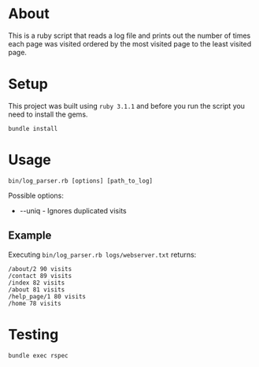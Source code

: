 # About
This is a ruby script that reads a log file and prints out the number of times each page was visited ordered by the most visited page to the least visited page.

# Setup
This project was built using `ruby 3.1.1` and before you run the script you need to install the gems.
```
bundle install
```

# Usage
```
bin/log_parser.rb [options] [path_to_log]
```
Possible options:
- --uniq - Ignores duplicated visits

## Example
Executing `bin/log_parser.rb logs/webserver.txt` returns:

```
/about/2 90 visits
/contact 89 visits
/index 82 visits
/about 81 visits
/help_page/1 80 visits
/home 78 visits
```

# Testing
```
bundle exec rspec
```
